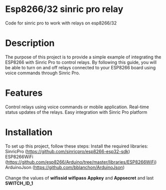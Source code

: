 # Esp8266/32 sinric pro relay
Code for sinric pro to work with relays on esp8266/32
# Description
The purpose of this project is to provide a simple example of integrating the ESP8266 with Sinric Pro to control relays. By following this guide, you will be able to turn on and off relays connected to your ESP8266 board using voice commands through Sinric Pro.
# Features
Control relays using voice commands or mobile application.
Real-time status updates of the relays.
Easy integration with Sinric Pro platform
# Installation
To set up this project, follow these steps:
Install the required libraries:<br>
SinricPro (https://github.com/sinricpro/esp8266-esp32-sdk)<br>
ESP8266WiFi (https://github.com/esp8266/Arduino/tree/master/libraries/ESP8266WiFi)<br>
ArduinoJson (https://github.com/bblanchon/ArduinoJson)<br>
<br>
Change the values of **wifissid** **wifipass**
**Appkey** and **Appsecret** and last **SWITCH_ID_1**
